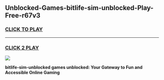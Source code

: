 
## Unblocked-Games-bitlife-sim-unblocked-Play-Free-r67v3
<h3>
<a href="https://premium76.site?title=bitlife-sim-unblocked&ref=20M">CLICK TO PLAY</a></h3>
<hr>

<h3>
<a href="https://premium76.site?title=bitlife-sim-unblocked&ref=20M">CLICK 2 PLAY</a>
  
</h3>

<a href="https://premium76.site?title=bitlife-sim-unblocked&ref=19M"><img src="https://clearcache.store/games.png"></a>


**bitlife-sim-unblocked games unblocked: Your Gateway to Fun and Accessible Online Gaming**
